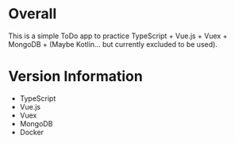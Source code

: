 # Overall

This is a simple ToDo app to practice TypeScript + Vue.js + Vuex + MongoDB + (Maybe Kotlin... but currently excluded to be used).

# Version Information

- TypeScript
- Vue.js
- Vuex
- MongoDB
- Docker
